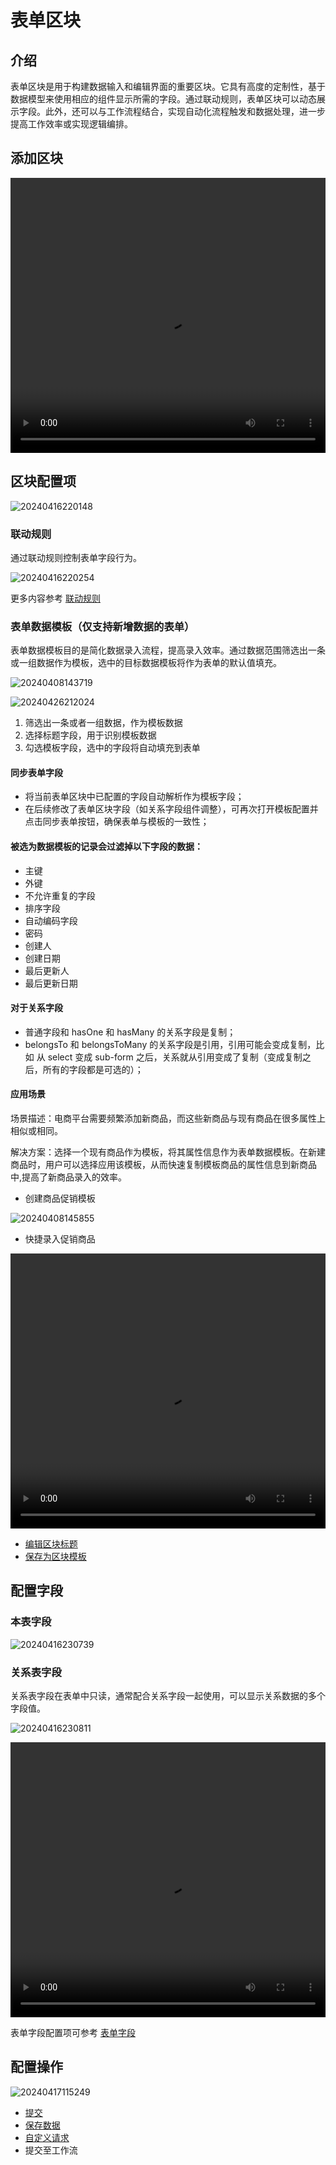 # 表单区块

## 介绍

表单区块是用于构建数据输入和编辑界面的重要区块。它具有高度的定制性，基于数据模型来使用相应的组件显示所需的字段。通过联动规则，表单区块可以动态展示字段。此外，还可以与工作流程结合，实现自动化流程触发和数据处理，进一步提高工作效率或实现逻辑编排。

## 添加区块

<video width="100%" height="440" controls>
      <source src="https://static-docs.nocobase.com/20240416215917.mp4" type="video/mp4">
</video>

## 区块配置项

![20240416220148](https://static-docs.nocobase.com/20240416220148.png)

### 联动规则

通过联动规则控制表单字段行为。

![20240416220254](https://static-docs.nocobase.com/20240416220254.png)

更多内容参考 [联动规则](/handbook/ui/blocks/block-settings/linkage-rule)

### 表单数据模板（仅支持新增数据的表单）

表单数据模板目的是简化数据录入流程，提高录入效率。通过数据范围筛选出一条或一组数据作为模板，选中的目标数据模板将作为表单的默认值填充。

![20240408143719](https://static-docs.nocobase.com/20240408143719.png)

![20240426212024](https://nocobase-docs.oss-cn-beijing.aliyuncs.com/20240426212024.png)

1. 筛选出一条或者一组数据，作为模板数据
2. 选择标题字段，用于识别模板数据
3. 勾选模板字段，选中的字段将自动填充到表单

#### 同步表单字段

- 将当前表单区块中已配置的字段自动解析作为模板字段；
- 在后续修改了表单区块字段（如关系字段组件调整），可再次打开模板配置并点击同步表单按钮，确保表单与模板的一致性；

#### 被选为数据模板的记录会过滤掉以下字段的数据：
- 主键
- 外键
- 不允许重复的字段
- 排序字段
- 自动编码字段
- 密码
- 创建人
- 创建日期
- 最后更新人
- 最后更新日期

#### 对于关系字段
- 普通字段和 hasOne 和 hasMany 的关系字段是复制；
- belongsTo 和 belongsToMany 的关系字段是引用，引用可能会变成复制，比如 从 select 变成 sub-form 之后，关系就从引用变成了复制（变成复制之后，所有的字段都是可选的）；

#### 应用场景

场景描述：电商平台需要频繁添加新商品，而这些新商品与现有商品在很多属性上相似或相同。

解决方案：选择一个现有商品作为模板，将其属性信息作为表单数据模板。在新建商品时，用户可以选择应用该模板，从而快速复制模板商品的属性信息到新商品中,提高了新商品录入的效率。

- 创建商品促销模板

![20240408145855](https://static-docs.nocobase.com/20240408145855.png)

- 快捷录入促销商品

<video width="100%" height="440" controls>
      <source src="https://static-docs.nocobase.com/20240408150250.mp4" type="video/mp4">
</video>

- [编辑区块标题](/handbook/ui/blocks/block-settings/block-title)
- [保存为区块模板](/handbook/ui/blocks/block-settings/block-template)

## 配置字段

### 本表字段

![20240416230739](https://static-docs.nocobase.com/20240416230739.png)

### 关系表字段

关系表字段在表单中只读，通常配合关系字段一起使用，可以显示关系数据的多个字段值。

![20240416230811](https://static-docs.nocobase.com/20240416230811.png)

<video width="100%" height="440" controls>
      <source src="https://static-docs.nocobase.com/20240416231152.mp4" type="video/mp4">
</video>

表单字段配置项可参考 [表单字段](/handbook/ui/fields/generic/form-item)

## 配置操作

![20240417115249](https://static-docs.nocobase.com/20240417115249.png)

- [提交](/handbook/ui/actions/types/submit)
- [保存数据](/handbook/ui/actions/types/save-record)
- [自定义请求](/handbook/action-custom-request)
- 提交至工作流

